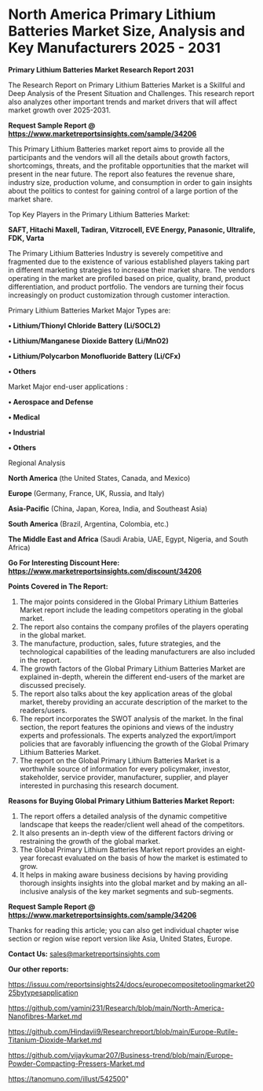 # North America Primary Lithium Batteries Market Size, Analysis and Key Manufacturers 2025 - 2031

<strong>Primary Lithium Batteries Market Research Report 2031</strong>

The Research Report on Primary Lithium Batteries Market is a Skillful and Deep Analysis of the Present Situation and Challenges. This research report also analyzes other important trends and market drivers that will affect market growth over 2025-2031.

<strong>Request Sample Report @ <a href=https://www.marketreportsinsights.com/sample/34206>https://www.marketreportsinsights.com/sample/34206</a></strong>

This Primary Lithium Batteries market report aims to provide all the participants and the vendors will all the details about growth factors, shortcomings, threats, and the profitable opportunities that the market will present in the near future. The report also features the revenue share, industry size, production volume, and consumption in order to gain insights about the politics to contest for gaining control of a large portion of the market share.

Top Key Players in the Primary Lithium Batteries Market:

<strong>SAFT, Hitachi Maxell, Tadiran, Vitzrocell, EVE Energy, Panasonic, Ultralife, FDK, Varta</strong>

The Primary Lithium Batteries Industry is severely competitive and fragmented due to the existence of various established players taking part in different marketing strategies to increase their market share. The vendors operating in the market are profiled based on price, quality, brand, product differentiation, and product portfolio. The vendors are turning their focus increasingly on product customization through customer interaction.

Primary Lithium Batteries Market Major Types are:

<strong>•  Lithium/Thionyl Chloride Battery (Li/SOCL2)

•  Lithium/Manganese Dioxide Battery (Li/MnO2)

•  Lithium/Polycarbon Monofluoride Battery (Li/CFx)

•  Others</strong>

Market Major end-user applications :

<strong>•  Aerospace and Defense

•  Medical

•  Industrial

•  Others</strong>

Regional Analysis

</u><strong><b>North America</b></strong> (the United States, Canada, and Mexico)

<strong><b>Europe </b></strong>(Germany, France, UK, Russia, and Italy)

<strong><b>Asia-Pacific</b></strong> (China, Japan, Korea, India, and Southeast Asia)

<strong><b>South America</b></strong> (Brazil, Argentina, Colombia, etc.)

<strong><b>The Middle East and Africa</b></strong> (Saudi Arabia, UAE, Egypt, Nigeria, and South Africa)

<strong>Go For Interesting Discount Here: <a href=https://www.marketreportsinsights.com/discount/34206>https://www.marketreportsinsights.com/discount/34206</a></strong>

<strong>Points Covered in The Report:</strong>
<ol>
  <li>The major points considered in the Global Primary Lithium Batteries Market report include the leading competitors operating in the global market.</li>
  <li>The report also contains the company profiles of the players operating in the global market.</li>
  <li>The manufacture, production, sales, future strategies, and the technological capabilities of the leading manufacturers are also included in the report.</li>
  <li>The growth factors of the Global Primary Lithium Batteries Market are explained in-depth, wherein the different end-users of the market are discussed precisely.</li>
  <li>The report also talks about the key application areas of the global market, thereby providing an accurate description of the market to the readers/users.</li>
  <li>The report incorporates the SWOT analysis of the market. In the final section, the report features the opinions and views of the industry experts and professionals. The experts analyzed the export/import policies that are favorably influencing the growth of the Global Primary Lithium Batteries Market.</li>
  <li>The report on the Global Primary Lithium Batteries Market is a worthwhile source of information for every policymaker, investor, stakeholder, service provider, manufacturer, supplier, and player interested in purchasing this research document.</li>
</ol>
<strong>Reasons for Buying Global Primary Lithium Batteries Market Report:</strong>

<ol>
  <li>The report offers a detailed analysis of the dynamic competitive landscape that keeps the reader/client well ahead of the competitors.</li>
  <li>It also presents an in-depth view of the different factors driving or restraining the growth of the global market.</li>
  <li>The Global Primary Lithium Batteries Market report provides an eight-year forecast evaluated on the basis of how the market is estimated to grow.</li>
  <li>It helps in making aware business decisions by having providing thorough insights insights into the global market and by making an all-inclusive analysis of the key market segments and sub-segments.</li>
</ol>
<strong>Request Sample Report @ <a href=https://www.marketreportsinsights.com/sample/34206>https://www.marketreportsinsights.com/sample/34206</a></strong>


Thanks for reading this article; you can also get individual chapter wise section or region wise report version like Asia, United States, Europe.

<strong>Contact Us:</strong>
sales@marketreportsinsights.com

<strong>Our other reports:</strong>

<a href=https://issuu.com/reportsinsights24/docs/europecompositetoolingmarket2025bytypesapplication>https://issuu.com/reportsinsights24/docs/europecompositetoolingmarket2025bytypesapplication</a>

<a href=https://github.com/yamini231/Research/blob/main/North-America-Nanofibres-Market.md>https://github.com/yamini231/Research/blob/main/North-America-Nanofibres-Market.md</a>

<a href=https://github.com/Hindavii9/Researchreport/blob/main/Europe-Rutile-Titanium-Dioxide-Market.md>https://github.com/Hindavii9/Researchreport/blob/main/Europe-Rutile-Titanium-Dioxide-Market.md</a>

<a href=https://github.com/vijaykumar207/Business-trend/blob/main/Europe-Powder-Compacting-Pressers-Market.md>https://github.com/vijaykumar207/Business-trend/blob/main/Europe-Powder-Compacting-Pressers-Market.md</a>

<a href=https://tanomuno.com/illust/542500>https://tanomuno.com/illust/542500</a>"
